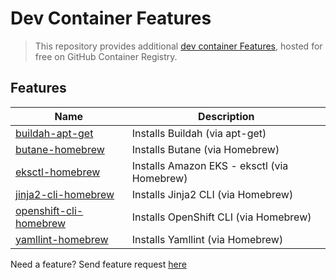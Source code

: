 # Dev Container Features
> This repository provides additional [dev container Features](https://containers.dev/implementors/features/), hosted for free on GitHub Container Registry.

## Features
| Name                                                    | Description                                 |
|---------------------------------------------------------|---------------------------------------------|
| [buildah-apt-get](./src/buildah-apt-get/)               | Installs Buildah (via apt-get)              |
| [butane-homebrew](./src/butane-homebrew/)               | Installs Butane (via Homebrew)              |
| [eksctl-homebrew](./src/eksctl-homebrew/)               | Installs Amazon EKS - eksctl (via Homebrew) |
| [jinja2-cli-homebrew](./src/jinja2-cli-homebrew/)       | Installs Jinja2 CLI (via Homebrew)          |
| [openshift-cli-homebrew](./src/openshift-cli-homebrew/) | Installs OpenShift CLI (via Homebrew)       |
| [yamllint-homebrew](./src/yamllint-homebrew/)           | Installs Yamllint (via Homebrew)            |

Need a feature?
Send feature request [here](https://github.com/paul-gilber/devcontainer-features/issues)

